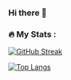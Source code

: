 ### Hi there 👋
### :fire: My Stats :
[![GitHub Streak](http://github-readme-streak-stats.herokuapp.com?user=thearnkey&theme=dark&background=000000)](https://git.io/streak-stats)

[![Top Langs](https://github-readme-stats.vercel.app/api/top-langs/?username=thearnkey)](https://github.com/anuraghazra/github-readme-stats)

<!--
**thearnkey/thearnkey** is a ✨ _special_ ✨ repository because its `README.md` (this file) appears on your GitHub profile.

Here are some ideas to get you started:

- 🔭 I’m currently working on ...
- 🌱 I’m currently learning ...
- 👯 I’m looking to collaborate on ...
- 🤔 I’m looking for help with ...
- 💬 Ask me about ...
- 📫 How to reach me: ...
- 😄 Pronouns: ...
- ⚡ Fun fact: ...
-->

